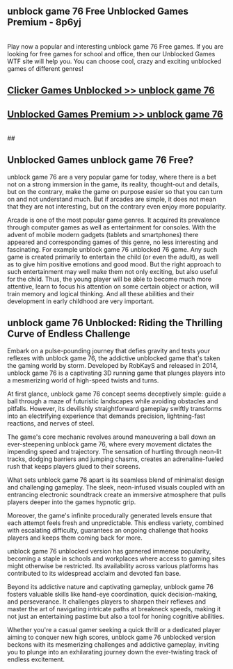 ## unblock game 76 Free Unblocked Games Premium - 8p6yj <br>
<br>
Play now a popular and interesting unblock game 76 Free games. If you are looking for free games for school and office, then our Unblocked Games WTF site will help you. You can choose cool, crazy and exciting unblocked games of different genres!


##  [Clicker Games Unblocked >> unblock game 76](http://freeplayer.one?title=unblock_game_76&ref=04)

##  [Unblocked Games Premium >> unblock game 76](http://freeplayer.one?title=unblock_game_76&ref=04)
  <br>
  ##



## Unblocked Games unblock game 76 Free?

unblock game 76 are a very popular game for today, where there is a bet not on a strong immersion in the game, its reality, thought-out and details, but on the contrary, make the game on purpose easier so that you can turn on and not understand much. But if arcades are simple, it does not mean that they are not interesting, but on the contrary even enjoy more popularity.

Arcade is one of the most popular game genres. It acquired its prevalence through computer games as well as entertainment for consoles. With the advent of mobile modern gadgets (tablets and smartphones) there appeared and corresponding games of this genre, no less interesting and fascinating. For example unblock game 76 unblocked 76 game. Any such game is created primarily to entertain the child (or even the adult), as well as to give him positive emotions and good mood. But the right approach to such entertainment may well make them not only exciting, but also useful for the child. Thus, the young player will be able to become much more attentive, learn to focus his attention on some certain object or action, will train memory and logical thinking. And all these abilities and their development in early childhood are very important.

##  unblock game 76 Unblocked: Riding the Thrilling Curve of Endless Challenge

Embark on a pulse-pounding journey that defies gravity and tests your reflexes with unblock game 76, the addictive unblocked game that's taken the gaming world by storm. Developed by RobKayS and released in 2014, unblock game 76 is a captivating 3D running game that plunges players into a mesmerizing world of high-speed twists and turns.

At first glance, unblock game 76 concept seems deceptively simple: guide a ball through a maze of futuristic landscapes while avoiding obstacles and pitfalls. However, its devilishly straightforward gameplay swiftly transforms into an electrifying experience that demands precision, lightning-fast reactions, and nerves of steel.

The game's core mechanic revolves around maneuvering a ball down an ever-steepening unblock game 76, where every movement dictates the impending speed and trajectory. The sensation of hurtling through neon-lit tracks, dodging barriers and jumping chasms, creates an adrenaline-fueled rush that keeps players glued to their screens.

What sets unblock game 76 apart is its seamless blend of minimalist design and challenging gameplay. The sleek, neon-infused visuals coupled with an entrancing electronic soundtrack create an immersive atmosphere that pulls players deeper into the games hypnotic grip.

Moreover, the game's infinite procedurally generated levels ensure that each attempt feels fresh and unpredictable. This endless variety, combined with escalating difficulty, guarantees an ongoing challenge that hooks players and keeps them coming back for more.

unblock game 76 unblocked version has garnered immense popularity, becoming a staple in schools and workplaces where access to gaming sites might otherwise be restricted. Its availability across various platforms has contributed to its widespread acclaim and devoted fan base.

Beyond its addictive nature and captivating gameplay, unblock game 76 fosters valuable skills like hand-eye coordination, quick decision-making, and perseverance. It challenges players to sharpen their reflexes and master the art of navigating intricate paths at breakneck speeds, making it not just an entertaining pastime but also a tool for honing cognitive abilities.

Whether you're a casual gamer seeking a quick thrill or a dedicated player aiming to conquer new high scores, unblock game 76 unblocked version beckons with its mesmerizing challenges and addictive gameplay, inviting you to plunge into an exhilarating journey down the ever-twisting track of endless excitement.